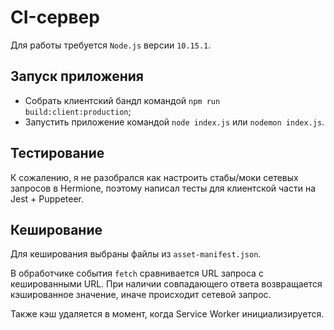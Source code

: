 # CI-сервер

Для работы требуется `Node.js` версии `10.15.1`.

## Запуск приложения

- Собрать клиентский бандл командой `npm run build:client:production`;
- Запустить приложение командой `node index.js` или `nodemon index.js`.

## Тестирование

К сожалению, я не разобрался как настроить стабы/моки сетевых запросов в Hermione,
поэтому написал тесты для клиентской части на Jest + Puppeteer.

## Кеширование

Для кеширования выбраны файлы из `asset-manifest.json`.

В обработчике события `fetch` сравнивается URL запроса с кешированными URL.
При наличии совпадающего ответа возвращается кэшированное значение, 
иначе происходит сетевой запрос.

Также кэш удаляется в момент, когда Service Worker инициализируется.
